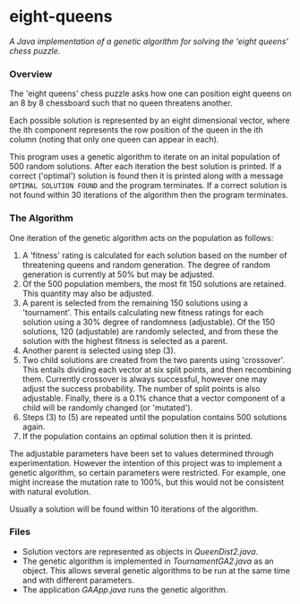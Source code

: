 # eight-queens
*A Java implementation of a genetic algorithm for solving the 'eight queens' chess puzzle.*

### Overview

The 'eight queens' chess puzzle asks how one can position eight queens on an 8 by 8 chessboard such that no queen threatens another.

Each possible solution is represented by an eight dimensional vector, where the ith component represents the row position of the queen in the ith column (noting that only one queen can appear in each).

This program uses a genetic algorithm to iterate on an inital population of 500 random solutions. After each iteration the best solution is printed. If a correct ('optimal') solution is found then it is printed along with a message `OPTIMAL SOLUTION FOUND` and the program terminates. If a correct solution is not found within 30 iterations of the algorithm then the program terminates.

### The Algorithm

One iteration of the genetic algorithm acts on the population as follows:

  1. A 'fitness' rating is calculated for each solution based on the number of threatening queens and random generation. The degree of random generation is currently at 50% but may be adjusted.
  2. Of the 500 population members, the most fit 150 solutions are retained. This quantity may also be adjusted.
  3. A parent is selected from the remaining 150 solutions using a 'tournament'. This entails calculating new fitness ratings for each solution using a 30% degree of randomness (adjustable). Of the 150 solutions, 120 (adjustable) are randomly selected, and from these the solution with the highest fitness is selected as a parent.
  4. Another parent is selected using step (3).
  5. Two child solutions are created from the two parents using 'crossover'. This entails dividing each vector at six split points, and then recombining them. Currently crossover is always successful, however one may adjust the success probability. The number of split points is also adjustable. Finally, there is a 0.1% chance that a vector component of a child will be randomly changed (or 'mutated').
  6. Steps (3) to (5) are repeated until the population contains 500 solutions again.
  7. If the population contains an optimal solution then it is printed.

The adjustable parameters have been set to values determined through experimentation. However the intention of this project was to implement a genetic algorithm, so certain parameters were restricted. For example, one might increase the mutation rate to 100%, but this would not be consistent with natural evolution.

Usually a solution will be found within 10 iterations of the algorithm.

### Files

* Solution vectors are represented as objects in *QueenDist2.java*.
* The genetic algorithm is implemented in *TournamentGA2.java* as an object. This allows several genetic algorithms to be run at the same time and with different parameters.
* The application *GAApp.java* runs the genetic algorithm.
